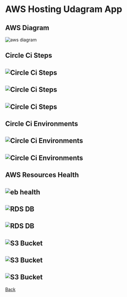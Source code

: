 # AWS Hosting Udagram App


## AWS Diagram 
![aws diagram](https://raw.githubusercontent.com/naderkamelaponar/hosting-fullstack-app/main/documents/images/aws-diagram.png)

## Circle Ci  Steps
![Circle Ci Steps](https://raw.githubusercontent.com/naderkamelaponar/hosting-fullstack-app/main/documents/images/circleCi-steps.jpg)
--
![Circle Ci Steps](https://raw.githubusercontent.com/naderkamelaponar/hosting-fullstack-app/main/documents/images/circleCi-steps-1.jpg)
--
![Circle Ci Steps](https://raw.githubusercontent.com/naderkamelaponar/hosting-fullstack-app/main/documents/images/circleCi-steps-2.jpg)
--
## Circle Ci  Environments
![Circle Ci  Environments](https://raw.githubusercontent.com/naderkamelaponar/hosting-fullstack-app/main/documents/images/circleCi-Env-Vars.jpg)
--
![Circle Ci  Environments](https://raw.githubusercontent.com/naderkamelaponar/hosting-fullstack-app/main/documents/images/circleCi-Env-Vars-1.jpg)
--
## AWS Resources Health
![eb health](https://raw.githubusercontent.com/naderkamelaponar/hosting-fullstack-app/main/documents/images/eb-health.jpg)
--
![RDS DB](https://raw.githubusercontent.com/naderkamelaponar/hosting-fullstack-app/main/documents/images/rds-db.jpg)
--
![RDS DB](https://raw.githubusercontent.com/naderkamelaponar/hosting-fullstack-app/main/documents/images/rds-db-1.jpg)
--
![S3 Bucket](https://raw.githubusercontent.com/naderkamelaponar/hosting-fullstack-app/main/documents/images/s3-bucket.jpg)
--
![S3 Bucket](https://raw.githubusercontent.com/naderkamelaponar/hosting-fullstack-app/main/documents/images/s3-bucket-1.jpg)
--
![S3 Bucket](https://raw.githubusercontent.com/naderkamelaponar/hosting-fullstack-app/main/documents/images/s3-bucket-2.jpg)
--
[Back](https://github.com/naderkamelaponar/hosting-fullstack-app)